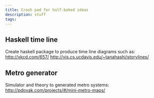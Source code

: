 ```yaml
---
title: Crash pad for half-baked ideas
description: stuff
tags: 
---
```


Haskell time line
-----------------

Create haskell package to produce time line diagrams such as: http://xkcd.com/657/
http://vis.cs.ucdavis.edu/~tanahashi/storylines/


Metro generator
---------------

Simulator and theory to generated metro systems:
http://pdovak.com/projects/#/mini-metro-maps/
